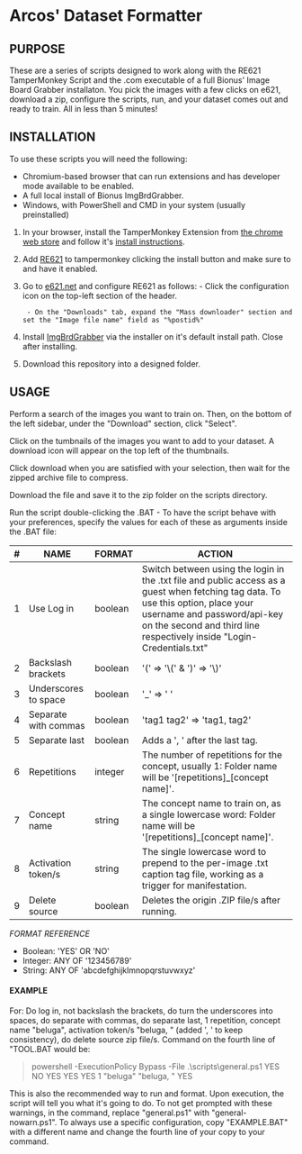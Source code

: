 # **Arcos' Dataset Formatter**

## PURPOSE
These are a series of scripts designed to work along with the RE621 TamperMonkey Script and the .com executable of a full Bionus' Image Board Grabber installaton.
You pick the images with a few clicks on e621, download a zip, configure the scripts, run, and your dataset comes out and ready to train. All in less than 5 minutes!



## INSTALLATION
To use these scripts you will need the following:
- Chromium-based browser that can run extensions and has developer mode available to be enabled.
- A full local install of Bionus ImgBrdGrabber.
- Windows, with PowerShell and CMD in your system (usually preinstalled)

1. In your browser, install the TamperMonkey Extension from [the chrome web store](https://chromewebstore.google.com/detail/tampermonkey/dhdgffkkebhmkfjojejmpbldmpobfkfo) and follow it's [install instructions](https://www.tampermonkey.net/faq.php?locale=en#Q100).
2. Add [RE621](https://re621.app/) to tampermonkey clicking the install button and make sure to and have it enabled.
3. Go to [e621.net](https://e621.net/) and configure RE621 as follows:
        - Click the configuration icon on the top-left section of the header.


        - On the "Downloads" tab, expand the "Mass downloader" section and set the "Image file name" field as "%postid%"


4. Install [ImgBrdGrabber](https://www.bionus.org/imgbrd-grabber/docs/install/windows.html) via the installer on it's default install path. Close after installing.
5. Download this repository into a designed folder.


## USAGE
Perform a search of the images you want to train on.
Then, on the bottom of the left sidebar, under the "Download" section, click "Select".


Click on the tumbnails of the images you want to add to your dataset. A download icon will appear on the top left of the thumbnails.


Click download when you are satisfied with your selection, then wait for the zipped archive file to compress.


Download the file and save it to the zip folder on the scripts directory.


Run the script double-clicking the .BAT - To have the script behave with your preferences, specify the values for each of these as arguments inside the .BAT file:

| # | NAME | FORMAT | ACTION |
| ------ | ------ | ------ | ------ |
| 1 | Use Log in | boolean | Switch between using the login in the .txt file and public access as a guest when fetching tag data. To use this option, place your username and password/api-key on the second and third line respectively inside "Login-Credentials.txt"|
| 2 | Backslash brackets | boolean | '\(' ⇒ '\\\('  &  '\)' ⇒ '\\\)'|
| 3 | Underscores to space | boolean | '_' ⇒ ' '
| 4 | Separate with commas | boolean | 'tag1 tag2' ⇒ 'tag1, tag2'|
| 5 | Separate last | boolean | Adds a ', ' after the last tag.|
| 6 | Repetitions | integer | The number of repetitions for the concept, usually 1: Folder name will be '\[repetitions\]_\[concept name\]'.|
| 7 | Concept name | string | The concept name to train on, as a single lowercase word: Folder name will be '\[repetitions\]_\[concept name\]'.|
| 8 | Activation token/s | string | The single lowercase word to prepend to the per-image .txt caption tag file, working as a trigger for manifestation.|
| 9 | Delete source | boolean | Deletes the origin .ZIP file/s after running.|

_FORMAT REFERENCE_
- Boolean: 'YES' OR 'NO'
- Integer: ANY OF '123456789'
- String:  ANY OF 'abcdefghijklmnopqrstuvwxyz'

#### EXAMPLE
For: Do log in, not backslash the brackets, do turn the underscores into spaces, do separate with commas, do separate last, 1 repetition, concept name "beluga", activation token/s "beluga, " (added ', ' to keep consistency), do delete source zip file/s.
Command on the fourth line of "TOOL.BAT would be:

> powershell -ExecutionPolicy Bypass -File .\scripts\general.ps1 YES NO YES YES YES 1 "beluga" "beluga, " YES

This is also the recommended way to run and format.
Upon execution, the script will tell you what it's going to do. To not get prompted with these warnings, in the command, replace "general.ps1" with "general-nowarn.ps1".
To always use a specific configuration, copy "EXAMPLE.BAT" with a different name and change the fourth line of your copy to your command.
